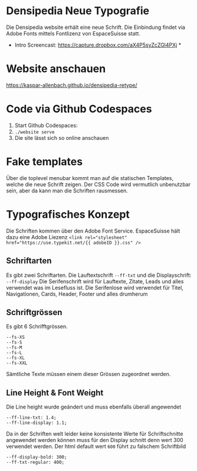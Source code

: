 # Densipedia Neue Typografie

Die Densipedia website erhält eine neue Schrift.
Die Einbindung findet via Adobe Fonts mittels Fontlizenz von EspaceSuisse statt.

* Intro Screencast: https://capture.dropbox.com/aX4P5syZcZGl4PXj *

# Website anschauen

https://kaspar-allenbach.github.io/densipedia-retype/

# Code via Github Codespaces

1. Start Github Codespaces:
2. `./website serve`
3. Die site lässt sich so online anschauen

# Fake templates

Über die toplevel menubar kommt man auf die statischen Templates, welche die neue Schrift zeigen.
Der CSS Code wird vermutlich unbenutzbar sein, aber da kann man die Schriften rausmessen.

# Typografisches Konzept

Die Schriften kommen über den Adobe Font Service. EspaceSuisse hält dazu eine Adobe Liezenz
`<link rel="stylesheet" href="https://use.typekit.net/{{ adobeID }}.css" />`

## Schriftarten

Es gibt zwei Schriftarten. Die Lauftextschrift `--ff-txt` und die Displayschrift: `--ff-display`
Die Serifenschrift wird für Lauftexte, Zitate, Leads und alles verwendet was im Lesefluss ist.
Die Serifenlose wird verwendet für Titel, Navigationen, Cards, Header, Footer und alles drumherum

## Schriftgrössen

Es gibt 6 Schrifftgrössen.

```
--fs-XS
--fs-S
--fs-M
--fs-L
--fs-XL
--fs-XXL
```

Sämtliche Texte müssen einem dieser Grössen zugeordnet werden.

## Line Height & Font Weight

Die Line height wurde geändert und muss ebenfalls überall angewendet

```
--ff-line-txt: 1.4;
--ff-line-display: 1.1;
```

Da in der Schriften welt leider keine konsistente Werte für Schriftschnitte angewendet werden können muss für den Display schnitt denn wert 300 verwendet werden. Der html default wert `600` führt zu falschem Schriftbild

```
--ff-display-bold: 300;
--ff-txt-regular: 400;
```
